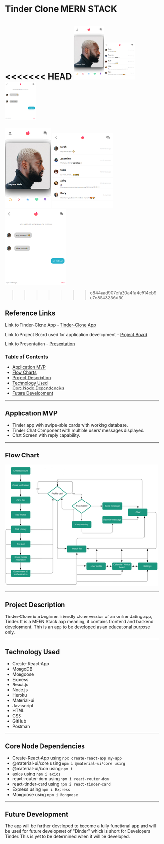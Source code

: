 # Tinder Clone MERN STACK

<<<<<<< HEAD
<img src="Tinder-clone-Homepage.PNG" width="100" /><img src="Tinder-clone-MessageScreen.PNG" width="100" /><img src="Tinder-clone-chatScreen.PNG" width="100" />
=======
<img src="Tinder-clone-Homepage.PNG" width="150" />  <img src="Tinder-clone-MessageScreen.PNG" width="200" />  <img src="Tinder-clone-chatScreen.PNG" width="200" />
>>>>>>> c844aad907efa20a4fa4e914cb9c7e8543236d50



## Reference Links

Link to Tinder-Clone App - [Tinder-Clone App](https://socialmediacloneware.github.io/tinder-clone/)

Link to Project Board used for application development - [Project Board](https://github.com/SocialMediaCloneware/tinder-clone/projects/1)

Link to Presentation - [Presentation](https://docs.google.com/presentation/d/1-oT5BpBj-Zsngm8d2Li-OVRJtekQ4Wk88fdCKYQyjs0/edit?usp=sharing)

### Table of Contents

- [Application MVP](#application-mvp)
- [Flow Charts](#flow-chart)
- [Project Description](#project-description)
- [Technology Used](#technology-used)
- [Core Node Dependencies](#core-node-depencencies)
- [Future Development](#future-development)

---

## Application MVP

- Tinder app  with swipe-able cards with working database.
- Tinder Chat Component with multiple users’ messages displayed.
- Chat Screen with reply capability.

---

## Flow Chart

<img src="FlowchartTinderClone.PNG" width="500" />

---

## Project Description

Tinder-Clone is a beginner friendly clone version of an online dating app, Tinder. It is a MERN Stack app meaning, it contains frontend and backend development. This is an app to be developed as an educational purpose only.

---

## Technology Used

- Create-React-App
- MongoDB
- Mongoose
- Express
- React.js 
- Node.js  
- Heroku
- Material-ui
- Javascript
- HTML
- CSS
- GitHub
- Postman

---

## Core Node Dependencies

- Create-React-App using `npx create-react-app my-app`
- @material-ui/core using `npm i @material-ui/core using`
- @material-ui/icon using `npm i`
- axios using `npm i axios`
- react-router-dom using `npm i react-router-dom`
- react-tinder-card using `npm i react-tinder-card`
- Express using `npm i Express`
- Mongoose using `npm i Mongoose`

---

## Future Development

The app will be further developed to become a fully functional app and will be used for future developmet of "Dinder" which is short for Developers Tinder. This is yet to be determined when it will be developed.
